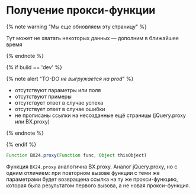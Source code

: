 # Получение прокси-функции

{% note warning "Мы еще обновляем эту страницу" %}

Тут может не хватать некоторых данных — дополним в ближайшее время

{% endnote %}

{% if build == 'dev' %}

{% note alert "TO-DO _не выгружается на prod_" %}

- отсутствуют параметры или поля
- отсутствуют примеры
- отсутствует ответ в случае успеха
- отсутствует ответ в случае ошибки
- не прописаны ссылки на несозданные ещё страницы (jQuery.proxy или BX.proxy)

{% endnote %}

{% endif %}

```js
Function BX24.proxy(Function func, Object thisObject)
```

Функция `BX24.proxy` аналогична BX.proxy. Аналог jQuery.proxy, но с одним отличием: при повторном вызове функции с теми же параметрами будет возвращена ссылка на ту же прокси-функцию, которая была результатом первого вызова, а не новая прокси-функция.